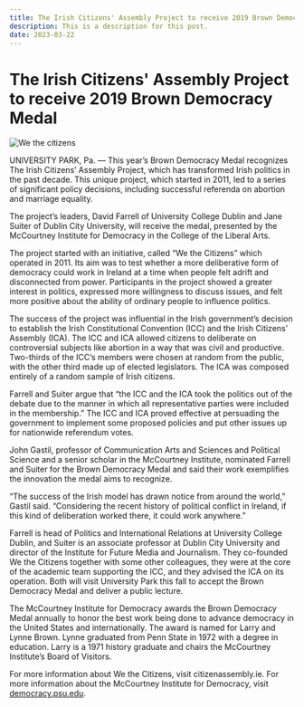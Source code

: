 ```yaml
---
title: The Irish Citizens' Assembly Project to receive 2019 Brown Democracy Medal
description: This is a description for this post.
date: 2023-03-22
---
```

# The Irish Citizens' Assembly Project to receive 2019 Brown Democracy Medal

![We the citizens](/img/news_banner.jpg "We the citizens")

UNIVERSITY PARK, Pa. — This year’s Brown Democracy Medal recognizes The Irish Citizens’ Assembly Project, which has transformed Irish politics in the past decade. This unique project, which started in 2011, led to a series of significant policy decisions, including successful referenda on abortion and marriage equality.

The project’s leaders, David Farrell of University College Dublin and Jane Suiter of Dublin City University, will receive the medal, presented by the McCourtney Institute for Democracy in the College of the Liberal Arts.

The project started with an initiative, called “We the Citizens” which operated in 2011. Its aim was to test whether a more deliberative form of democracy could work in Ireland at a time when people felt adrift and disconnected from power. Participants in the project showed a greater interest in politics, expressed more willingness to discuss issues, and felt more positive about the ability of ordinary people to influence politics.

The success of the project was influential in the Irish government’s decision to establish the Irish Constitutional Convention (ICC) and the Irish Citizens’ Assembly (ICA). The ICC and ICA allowed citizens to deliberate on controversial subjects like abortion in a way that was civil and productive. Two-thirds of the ICC’s members were chosen at random from the public, with the other third made up of elected legislators. The ICA was composed entirely of a random sample of Irish citizens.

Farrell and Suiter argue that “the ICC and the ICA took the politics out of the debate due to the manner in which all representative parties were included in the membership.” The ICC and ICA proved effective at persuading the government to implement some proposed policies and put other issues up for nationwide referendum votes.

John Gastil, professor of Communication Arts and Sciences and Political Science and a senior scholar in the McCourtney Institute, nominated Farrell and Suiter for the Brown Democracy Medal and said their work exemplifies the innovation the medal aims to recognize.

“The success of the Irish model has drawn notice from around the world,” Gastil said. “Considering the recent history of political conflict in Ireland, if this kind of deliberation worked there, it could work anywhere.”

Farrell is head of Politics and International Relations at University College Dublin, and Suiter is an associate professor at Dublin City University and director of the Institute for Future Media and Journalism. They co-founded We the Citizens together with some other colleagues, they were at the core of the academic team supporting the ICC, and they advised the ICA on its operation. Both will visit University Park this fall to accept the Brown Democracy Medal and deliver a public lecture.

The McCourtney Institute for Democracy awards the Brown Democracy Medal annually to honor the best work being done to advance democracy in the United States and internationally. The award is named for Larry and Lynne Brown. Lynne graduated from Penn State in 1972 with a degree in education. Larry is a 1971 history graduate and chairs the McCourtney Institute’s Board of Visitors.

For more information about We the Citizens, visit citizenassembly.ie. For more information about the McCourtney Institute for Democracy, visit <a href="https://democracy.psu.edu/" target="_blank">democracy.psu.edu</a>.